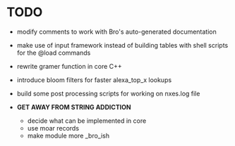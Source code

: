 TODO
====

- modify comments to work with Bro's auto-generated documentation
- make use of input framework instead of building tables with shell scripts for the @load commands
- rewrite gramer function in core C++
- introduce bloom filters for faster alexa_top_x lookups
- build some post processing scripts for working on nxes.log file

- **GET AWAY FROM STRING ADDICTION** 
	- decide what can be implemented in core
	- use moar records
	- make module more _bro_ish
